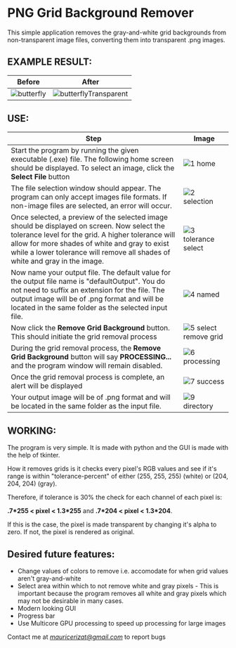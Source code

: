# PNG Grid Background Remover
This simple application removes the gray-and-white grid backgrounds from non-transparent image files, converting them into transparent .png images.

## EXAMPLE RESULT:

Before | After
-------|------
![butterfly](https://user-images.githubusercontent.com/49680882/94039893-eb957480-fde5-11ea-959c-a9d7c06ac4d5.jpg) | ![butterflyTransparent](https://user-images.githubusercontent.com/49680882/94039894-eb957480-fde5-11ea-9fb6-22831a21fa71.png)

## USE:
Step | Image
-----|-----
Start the program by running the given executable (.exe) file. The following home screen should be displayed. To select an image, click the **Select File** button | ![1  home](https://user-images.githubusercontent.com/49680882/94039873-e59f9380-fde5-11ea-8a0a-e024064bfc75.png)
The file selection window should appear. The program can only accept images file formats. If non-image files are selected, an error will occur. |  ![2  selection](https://user-images.githubusercontent.com/49680882/94039879-e7695700-fde5-11ea-9efe-38242e5ef4f8.png)
Once selected, a preview of the selected image should be displayed on screen. Now select the tolerance level for the grid. A higher tolerance will allow for more shades of white and gray to exist while a lower tolerance will remove all shades of white and gray in the image. | ![3  tolerance select](https://user-images.githubusercontent.com/49680882/94039881-e801ed80-fde5-11ea-93b5-35c7f10f6ca4.png)
Now name your output file. The default value for the output file name is "defaultOutput". You do not need to suffix an extension for the file. The output image will be of .png format and will be located in the same folder as the selected input file. | ![4  named](https://user-images.githubusercontent.com/49680882/94039883-e89a8400-fde5-11ea-9af6-30c01bb50d26.png)
Now click the **Remove Grid Background** button. This should initiate the grid removal process | ![5  select remove grid](https://user-images.githubusercontent.com/49680882/94039885-e9331a80-fde5-11ea-8598-63bd0b36fc16.png)
During the grid removal process, the **Remove Grid Background** button will say **PROCESSING...** and the program window will remain disabled. | ![6  processing](https://user-images.githubusercontent.com/49680882/94039887-e9cbb100-fde5-11ea-8228-dd5a3ced32e6.PNG)
Once the grid removal process is complete, an alert will be displayed | ![7  success](https://user-images.githubusercontent.com/49680882/94039890-ea644780-fde5-11ea-89b0-55229d16bed7.PNG)
Your output image will be of .png format and will be located in the same folder as the input file. | ![9  directory](https://user-images.githubusercontent.com/49680882/94039892-eafcde00-fde5-11ea-9ac7-5f799c217905.png)

## WORKING:
The program is very simple. It is made with python and the GUI is made with the help of tkinter.

How it removes grids is it checks every pixel's RGB values and see if it's range is within "tolerance-percent" of either (255, 255, 255) (white) or (204, 204, 204) (gray).

Therefore, if tolerance is 30% the check for each channel of each pixel is: 

**.7\*255 < pixel < 1.3\*255** and **.7\*204 < pixel < 1.3\*204**. 

If this is the case, the pixel is made transparent by changing it's alpha to zero. If not, the pixel is rendered as original.

## Desired future features:
- Change values of colors to remove i.e. accomodate for when grid values aren't gray-and-white
- Select area within which to not remove white and gray pixels - This is important because the program removes all white and gray pixels which may not be desirable in many cases.
- Modern looking GUI
- Progress bar
- Use Multicore GPU processing to speed up processing for large images


Contact me at *mauricerizat@gmail.com* to report bugs
